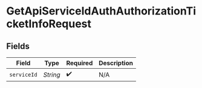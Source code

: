 # GetApiServiceIdAuthAuthorizationTicketInfoRequest


## Fields

| Field              | Type               | Required           | Description        |
| ------------------ | ------------------ | ------------------ | ------------------ |
| `serviceId`        | *String*           | :heavy_check_mark: | N/A                |